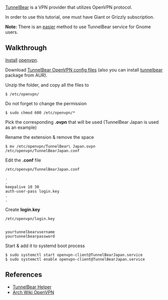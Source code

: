 [TunnelBear](https://www.tunnelbear.com) is a VPN provider that utilizes OpenVPN protocol.

In order to use this tutorial, one must have Giant or Grizzly subscription.

**Note:** There is an [easier](https://www.tunnelbear.com/updates/linux_support/) method to use TunnelBear service for Gnome users.

## Walkthrough

[Install](/index.php/Install "Install") [openvpn](https://www.archlinux.org/packages/?name=openvpn).

Download [TunnelBear OpenVPN config files](https://s3.amazonaws.com/tunnelbear/linux/openvpn.zip) (also you can install [tunnelbear](https://aur.archlinux.org/packages/tunnelbear/) package from AUR).

Unzip the folder, and copy all the files to

```
$ /etc/openvpn/

```

Do not forget to change the permission

```
$ sudo chmod 600 /etc/openvpn/*

```

Pick the corresponding **.ovpn** that will be used (TunnelBear Japan is used as an example)

Rename the extension & remove the space

```
$ mv /etc/openvpn/TunnelBear\ Japan.ovpn /etc/openvpn/TunnelBearJapan.conf

```

Edit the **.conf** file

 `/etc/openvpn/TunnelBearJapan.conf` 
```
.
.
keepalive 10 30
auth-user-pass login.key
.
.

```

Create **login.key**

 `/etc/openvpn/login.key` 
```

yourtunnelbearusername
yourtunnelbearpassword

```

Start & add it to systemd boot process

```
$ sudo systemctl start openvpn-client@TunnelBearJapan.service
$ sudo systemctl enable openvpn-client@TunnelBearJapan.service

```

## References

*   [TunnelBear Helper](https://github.com/JenniferMack/TunnelBear-Helper)
*   [Arch Wiki OpenVPN](/index.php/OpenVPN "OpenVPN")